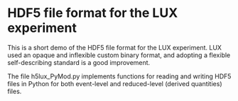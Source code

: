 # HDF5 file format for the LUX experiment

This is a short demo of the HDF5 file format for the LUX experiment. LUX used an opaque and inflexible custom binary format, and adopting a flexible self-describing standard is a good improvement.

The file h5lux_PyMod.py implements functions for reading and writing HDF5 files in Python for both event-level and reduced-level (derived quantities) files.
